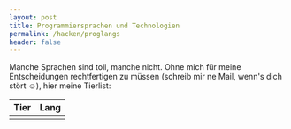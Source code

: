 ```yaml
---
layout: post
title: Programmiersprachen und Technologien
permalink: /hacken/proglangs
header: false
---
```


Manche Sprachen sind toll, manche nicht. Ohne mich für meine Entscheidungen rechtfertigen zu müssen (schreib mir ne
Mail, wenn's dich stört ☺), hier meine Tierlist:

| Tier | Lang |
|------|------|
|      |      |
